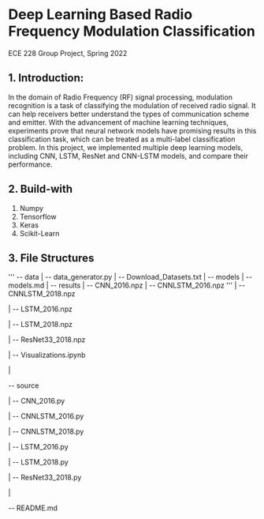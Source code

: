 # Deep Learning Based Radio Frequency Modulation Classification
ECE 228 Group Project, Spring 2022

## 1. Introduction:
In the domain of Radio Frequency (RF) signal processing, modulation recognition
is a task of classifying the modulation of received radio signal. It can help
receivers better understand the types of communication scheme and emitter.
With the advancement of machine learning techniques, experiments prove that
neural network models have promising results in this classification task,
which can be treated as a multi-label classification problem. In this project,
we implemented multiple deep learning models, including CNN, LSTM, ResNet and
CNN-LSTM models, and compare their performance.


## 2. Build-with
  1. Numpy
  2. Tensorflow
  3. Keras
  4. Scikit-Learn

## 3. File Structures

'''
-- data
 | -- data_generator.py
 | -- Download_Datasets.txt
 |
-- models
 | -- models.md
 |
-- results
 | -- CNN_2016.npz
 | -- CNNLSTM_2016.npz
'''
 | -- CNNLSTM_2018.npz

 | -- LSTM_2016.npz

 | -- LSTM_2018.npz

 | -- ResNet33_2018.npz

 | -- Visualizations.ipynb

 |

-- source

 | -- CNN_2016.py

 | -- CNNLSTM_2016.py

 | -- CNNLSTM_2018.py

 | -- LSTM_2016.py

 | -- LSTM_2018.py

 | -- ResNet33_2018.py

 |

-- README.md
